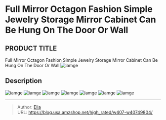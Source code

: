 # Full Mirror Octagon Fashion Simple Jewelry Storage Mirror Cabinet  Can Be Hung On The Door Or Wall


## PRODUCT TITLE 

Full Mirror Octagon Fashion Simple Jewelry Storage Mirror Cabinet  Can Be Hung On The Door Or Wall
![iamge](https://b2bfiles1.gigab2b.cn/image/wkseller/2558/20220929_85f44b2523c79e853e440fe0e4d8e755.jpg)

## Description












![iamge](https://b2bfiles1.gigab2b.cn/image/wkseller/2558/20220929_bea1d9a586d4e7978d04897bd70472a3.jpg)
![iamge](https://b2bfiles1.gigab2b.cn/image/wkseller/2558/20220929_39f89bdffafa5a744007ed0bac4ebd06.jpg)
![iamge](https://b2bfiles1.gigab2b.cn/image/wkseller/2558/20220929_e72a98965bff3011b0969bb3d1ea0a08.jpg)
![iamge](https://b2bfiles1.gigab2b.cn/image/wkseller/2558/20220929_5b25b459c52809b285e522c0bf10cad3.jpg)
![iamge](https://b2bfiles1.gigab2b.cn/image/wkseller/2558/20220929_d64bc3284b4029f1de55e75f8830665d.jpg)
![iamge](https://b2bfiles1.gigab2b.cn/image/wkseller/2558/20220929_338ba7edb3e0d376859f624e45b93c15.jpg)
![iamge](https://b2bfiles1.gigab2b.cn/image/wkseller/2558/20220929_2cd1a8d0828b6465979ecbe0ad2a63a0.jpg)


---

> Author: [Ella](https://blog.usa.amzshop.net/)  
> URL: https://blog.usa.amzshop.net/high_rated/w407-w40749804/  

